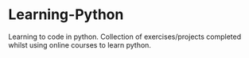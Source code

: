 # Learning-Python
Learning to code in python.
Collection of exercises/projects completed whilst using online courses to learn python.

